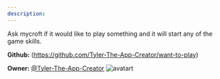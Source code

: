 ```yaml
---
description: 
---
```

Ask mycroft if it would like to play something and it will start any of the game skills.

**Github:** (https://github.com/Tyler-The-App-Creator/want-to-play)

**Owner:** [@Tyler-The-App-Creator](https://github.com/Tyler-The-App-Creator) ![avatart](https://avatars3.githubusercontent.com/u/36809229?v=4)

